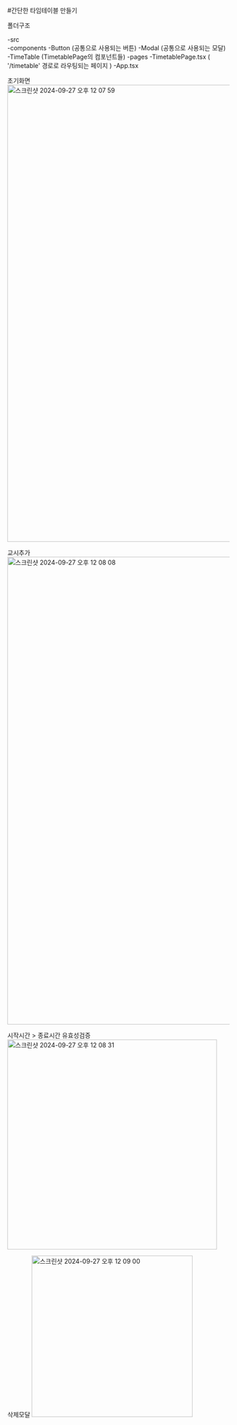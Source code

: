 #간단한 타임테이블 만들기

폴더구조

-src<br/>
 -components 
  -Button (공통으로 사용되는 버튼)
  -Modal (공통으로 사용되는 모달)
  -TimeTable (TimetablePage의 컴포넌트들)
 -pages
  -TimetablePage.tsx ( '/timetable' 경로로 라우팅되는 페이지 )
 -App.tsx

초기화면
<img width="1034" alt="스크린샷 2024-09-27 오후 12 07 59" src="https://github.com/user-attachments/assets/e5c0fe7b-561a-48bc-a529-0ec3e069e550">

교시추가
<img width="1058" alt="스크린샷 2024-09-27 오후 12 08 08" src="https://github.com/user-attachments/assets/a687ae0f-77ad-47b0-9cfc-2d6cb3bb0efa">

시작시간 > 종료시간 유효성검증
<img width="475" alt="스크린샷 2024-09-27 오후 12 08 31" src="https://github.com/user-attachments/assets/dad91331-43a7-4afc-9111-26167ce859bb">

삭제모달
<img width="365" alt="스크린샷 2024-09-27 오후 12 09 00" src="https://github.com/user-attachments/assets/b5d75de3-37d5-47bb-a510-b23bd46c8594">

